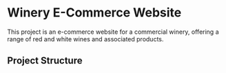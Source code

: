 # Winery E-Commerce Website

This project is an e-commerce website for a commercial winery, offering a range of red and white wines and associated products.

## Project Structure

